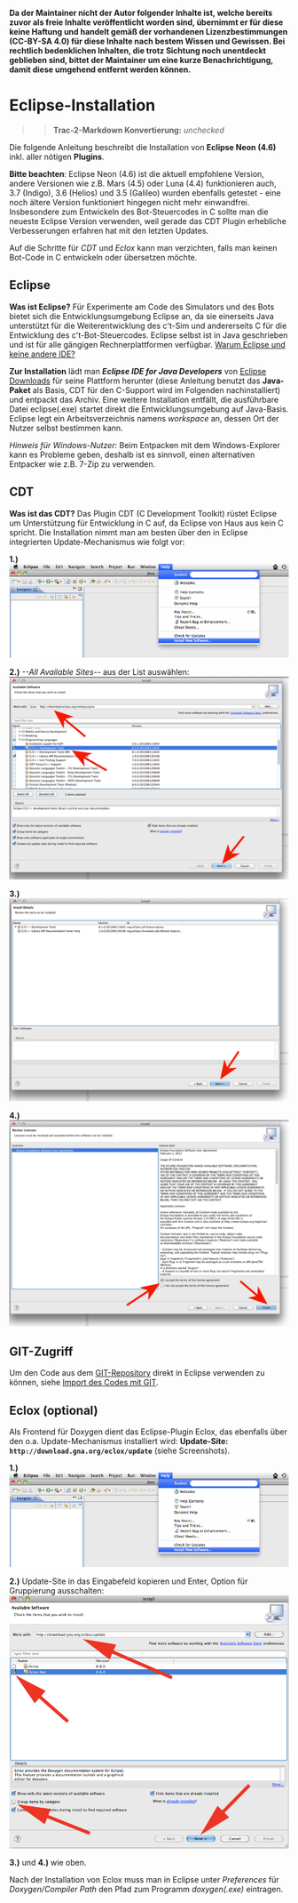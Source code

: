 **Da der Maintainer nicht der Autor folgender Inhalte ist, welche bereits zuvor als freie Inhalte veröffentlicht worden sind, übernimmt er für diese keine Haftung und handelt gemäß der vorhandenen Lizenzbestimmungen (CC-BY-SA 4.0) für diese Inhalte nach bestem Wissen und Gewissen. Bei rechtlich bedenklichen Inhalten, die trotz Sichtung noch unentdeckt geblieben sind, bittet der Maintainer um eine kurze Benachrichtigung, damit diese umgehend entfernt werden können.**

# Eclipse-Installation

>> **Trac-2-Markdown Konvertierung:** *unchecked*

Die folgende Anleitung beschreibt die Installation von **Eclipse Neon (4.6)** inkl. aller nötigen **Plugins**.

**Bitte beachten**: Eclipse Neon (4.6) ist die aktuell empfohlene Version, andere Versionen wie z.B. Mars (4.5) oder Luna (4.4) funktionieren auch, 3.7 (Indigo), 3.6 (Helios) und 3.5 (Galileo) wurden ebenfalls getestet - eine noch ältere Version funktioniert hingegen nicht mehr einwandfrei.
Insbesondere zum Entwickeln des Bot-Steuercodes in C sollte man die neueste Eclipse Version verwenden, weil gerade das CDT Plugin erhebliche Verbesserungen erfahren hat mit den letzten Updates.

Auf die Schritte für *CDT* und *Eclox* kann man verzichten, falls man keinen Bot-Code in C entwickeln oder übersetzen möchte.

## Eclipse

**Was ist Eclipse?**
Für Experimente am Code des Simulators und des Bots bietet sich die Entwicklungsumgebung Eclipse an, da sie einerseits Java unterstützt für die Weiterentwicklung des c't-Sim und andererseits C für die Entwicklung des c't-Bot-Steuercodes. Eclipse selbst ist in Java geschrieben und ist für alle gängigen Rechnerplattformen verfügbar.
[Warum Eclipse und keine andere IDE?](https://www.heise.de/ct/artikel/FAQ-fuer-c-t-Bot-und-c-t-SIM-291940.html?seite=3)

**Zur Installation** lädt man __*Eclipse IDE for Java Developers*__ von [Eclipse Downloads](https://www.eclipse.org/downloads/) für seine Plattform herunter (diese Anleitung benutzt das __Java-Paket__ als Basis, CDT für den C-Support wird im Folgenden nachinstalliert) und entpackt das Archiv.
Eine weitere Installation entfällt, die ausführbare Datei eclipse(.exe) startet direkt die Entwicklungsumgebung auf Java-Basis. Eclipse legt ein Arbeitsverzeichnis namens *workspace* an, dessen Ort der Nutzer selbst bestimmen kann.

*Hinweis für Windows-Nutzer:* Beim Entpacken mit dem Windows-Explorer kann es Probleme geben, deshalb ist es sinnvoll, einen alternativen Entpacker wie z.B. 7-Zip zu verwenden.

## CDT

**Was ist das CDT?** Das Plugin CDT (C Development Toolkit) rüstet Eclipse um Unterstützung für Entwicklung in C auf, da Eclipse von Haus aus kein C spricht.
Die Installation nimmt man am besten über den in Eclipse integrierten Update-Mechanismus wie folgt vor:

**1.)**
![Image: 'eclipse35_1.png'](eclipse35_1.png)

**2.)** *--All Available Sites--* aus der List auswählen:
![Image: 'cdt42_1.png'](cdt42_1.png)

**3.)**
![Image: 'cdt42_2.png'](cdt42_2.png)

**4.)**
![Image: 'cdt42_3.png'](cdt42_3.png)

## GIT-Zugriff

Um den Code aus dem [GIT-Repository](https://github.com/tsandmann/ct-bot) direkt in Eclipse verwenden zu können, siehe [Import des Codes mit GIT](../GITUndEclipse/GITUndEclipse.md).

## Eclox (optional)

Als Frontend für Doxygen dient das Eclipse-Plugin Eclox, das ebenfalls über den o.a. Update-Mechanismus installiert wird:
**Update-Site: `http://download.gna.org/eclox/update`** (siehe Screenshots).

**1.)**
![Image: 'eclipse35_1.png'](eclipse35_1.png)

**2.)** Update-Site in das Eingabefeld kopieren und Enter, Option für Gruppierung ausschalten:
![Image: 'eclox35_1.png'](eclox35_1.png)

**3.)** und **4.)** wie oben.

Nach der Installation von Eclox muss man in Eclipse unter *Preferences* für *Doxygen/Compiler Path* den Pfad zum Programm *doxygen(.exe)* eintragen.
